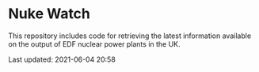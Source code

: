 # Nuke Watch

This repository includes code for retrieving the latest information available on the output of EDF nuclear power plants in the UK.

Last updated: 2021-06-04 20:58